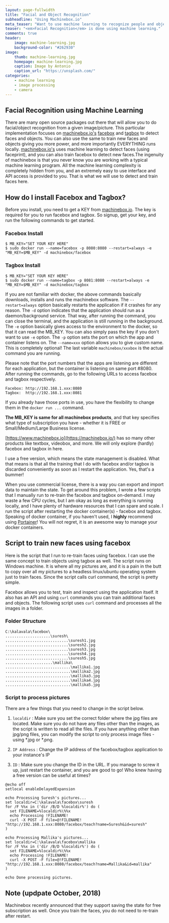 ```yaml
---
layout: page-fullwidth
title: "Facial and Object Recognition"
subheadline: "Using Machinebox.io"
meta_teaser: "Want to use machine learning to recognize people and objects using your camera feed? Let's get started!"
teaser: "<em>Facial Recognition</em> is done using machine learning."
comments: true
header:
    image: machine-learning.jpg
    background-color: "#262930"
image:
    thumb: machine-learning.jpg
    homepage: machine-learning.jpg
    caption: Image by Antonio
    caption_url: "https://unsplash.com/"
categories:
    - machine learning
    - image processing
    - camera
---
```


## Facial Recognition using Machine Learning
There are many open source packages out there that will allow you to do facial/object recognition from a given image/picture. This particular implementation focuses on [machinebox.io's](https://www.machinebox.io) [facebox](https://machinebox.io/docs/facebox) and [tagbox](https://machinebox.io/docs/tagbox) to detect faces and objects. You can also use the same to train new faces and objects giving you more power, and more importantly EVERYTHING runs locally. [machinebox.io's](https://www.machinebox.io) uses machine learning to detect faces (using faceprint), and you can also train facebox to detect new faces.The ingenuity of machinebox is that you never know you are working with a typical machine learning program. All the machine learning complexity is completely hidden from you, and an extremely easy to use interface and API access is provided to you. That is what we will use to detect and train faces here.

## How do I install Facebox and Tagbox?
Before you install, you need to get a KEY from [machinebox.io](https://machinebox.io/). The key is required for you to run facebox and tagbox. So signup, get your key, and run the following commands to get started. 

### Facebox Install
```
$ MB_KEY="SET YOUR KEY HERE"
$ sudo docker run --name=facebox -p 8080:8080 --restart=always -e "MB_KEY=$MB_KEY" -d machinebox/facebox
```

### Tagbox Install
```
$ MB_KEY="SET YOUR KEY HERE"
$ sudo docker run --name=tagbox -p 8081:8080 --restart=always -e "MB_KEY=$MB_KEY" -d machinebox/tagbox
```

If you are not familiar with docker, the above commands basically downloads, installs and runs the machinebox software. 
The `--restart=always` option basically restarts the application if it crashes for any reason. 
The `-d` option indicates that the application should run as a daemon/background service. That way, after running the command, you can close the terminal, and the application is still running in the background. 
The `-e` option basically gives access to the environment to the docker, so that it can read the MB_KEY. You can also simply pass the key if you don't want to use `-e` option.
The `-p` option sets the port on which the app and container listens on.
The `--name=xxx` option allows you to give custom name. This is completely optional!
The last variable `machinebox/xxxbox` is the actual command you are running.

Please note that the port numbers that the apps are listening are different for each application, but the container is listening on same port #8080. After running the commands, go to the following URLs to access facebox and tagbox respectively.

```
Facebox: http://192.168.1.xxx:8080 
Tagbox:  http://192.168.1.xxx:8081
```

If you already have those ports in use, you have the flexibility to change them in the `docker run ...` command.

**The MB_KEY is same for all machinebox products**, and that key specifies what type of subscription you have - whether it is FREE or Small/Medium/Large Business license. 

[https://www.machinebox.io](https://machinebox.io/) has so many other products like textbox, videobox, and more. We will only explore (hardly) facebox and tagbox in here.

I use a free version, which means the state management is disabled. What that means is that all the training that I do with facebox and/or tagbox is discarded conveniently as soon as I restart the application. Yes, that's a bummer! 

When you use commercial license, there is a way you can export and import data to maintain the state. To get around this problem, I wrote a few scripts that I manually run to re-train the facebox and tagbox on-demand. I may waste a few CPU cycles, but I am okay as long as everything is running locally, and I have plenty of hardware resources that I can spare and scale. I run the script after restarting the docker container(s) - facebox and tagbox. Speaking of docker container, if you haven't used, I **highly** recommend using [Portainer](https://portainer.io/)! You will not regret, it is an awesome way to manage your docker containers.

## Script to train new faces using facebox

Here is the script that I run to re-train faces using facebox. I can use the same concept to train objects using tagbox as well. The script runs on Windows machine. It is where all my pictures are, and it is a pain in the butt to copy over all my pictures to a headless linux/ubuntu operating system just to train faces. Since the script calls curl command, the script is pretty simple.

Facebox allows you to test, train and inspect using the application itself. It also has an API and using `curl` commands you can train additional faces and objects. The following script uses `curl` command and processes all the images in a folder. 

### Folder Structure
```
C:\kalavala\facebox\
....................\suresh\
............................\suresh1.jpg
............................\suresh2.jpg
............................\suresh3.jpg
............................\suresh4.jpg
............................\suresh5.jpg
.....................\mallika\
.............................\mallika1.jpg
.............................\mallika2.jpg
.............................\mallika3.jpg
.............................\mallika4.jpg
.............................\mallika5.jpg
```

### Script to process pictures
There are a few things that you need to change in the script below.

1. `localdir` : Make sure you set the correct folder where the jpg files are located. Make sure you do not have any files other than the images, as the script is written to read all the files. If you have anything other than jpg/png files, you can modify the script to only process image files - using *.jpg or *.png.

2. `IP Address` : Change the IP address of the facebox/tagbox application to your instance's IP

3. `ID` : Make sure you change the ID in the URL. If you manage to screw it up, just restart the container, and you are good to go! Who knew having a free version can be useful at times?

```
@echo off 
setlocal enableDelayedExpansion

echo Processing Suresh's pictures...
set localdir=C:\kalavala\facebox\suresh
for /F %%x in ('dir /B/D %localdir%') do (
  set FILENAME=%localdir%\%%x
  echo Processing !FILENAME!
  curl -X POST -F file=@!FILENAME! "http://192.168.1.xxx:8080/facebox/teach?name=Suresh&id=suresh"
)

echo Processing Mallika's pictures...
set localdir=C:\kalavala\facebox\mallika
for /F %%x in ('dir /B/D %localdir%') do (
  set FILENAME=%localdir%\%%x
  echo Processing !FILENAME!
  curl -X POST -F file=@!FILENAME! "http://192.168.1.xxx:8080/facebox/teach?name=Mallika&id=mallika"
)

echo Done processing pictures.
```
## Note (updpate October, 2018)

Machinebox recently announced that they support saving the state for free subscription as well. Once you train the faces, you do not need to re-train after restart.